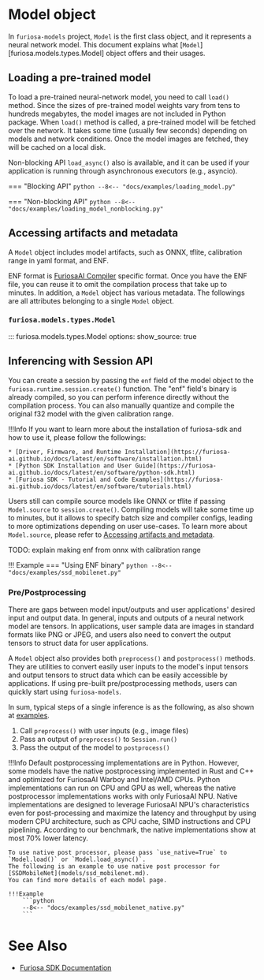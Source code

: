 # Model object

In `furiosa-models` project, `Model` is the first class object, and it represents a neural network model.
This document explains what [`Model`][furiosa.models.types.Model] object offers and their usages.

## Loading a pre-trained model
To load a pre-trained neural-network model, you need to call `load()` method.
Since the sizes of pre-trained model weights vary from tens to hundreds megabytes,
the model images are not included in Python package. When `load()` method is called, a pre-trained model will be
fetched over the network. It takes some time (usually few seconds) depending on models and network conditions.
Once the model images are fetched, they will be cached on a local disk.

Non-blocking API `load_async()` also is available, and it can be used
if your application is running through asynchronous executors (e.g., asyncio).

=== "Blocking API"
    ```python
    --8<-- "docs/examples/loading_model.py"
    ```

=== "Non-blocking API"
    ```python
    --8<-- "docs/examples/loading_model_nonblocking.py"
    ```

<a name="accessing_artifacts_and_metadata"></a>
## Accessing artifacts and metadata
A `Model` object includes model artifacts, such as ONNX, tflite, calibration range in yaml format, and ENF.

ENF format is [FuriosaAI Compiler](https://furiosa-ai.github.io/docs/latest/en/software/compiler.html) specific format.
Once you have the ENF file, you can reuse it to omit the compilation process that take up to minutes.
In addition, a `Model` object has various metadata. The followings are all attributes belonging to a single `Model` object.

### `furiosa.models.types.Model`
::: furiosa.models.types.Model
    options:
        show_source: true


## Inferencing with Session API

You can create a session by passing the `enf` field of the model object to the `furiosa.runtime.session.create()` function. The "enf" field's binary is already compiled, so you can perform inference directly without the compilation process. You can also manually quantize and compile the original f32 model with the given calibration range.

!!!Info
    If you want to learn more about the installation of furiosa-sdk and how to use it, please follow the followings:

    * [Driver, Firmware, and Runtime Installation](https://furiosa-ai.github.io/docs/latest/en/software/installation.html)
    * [Python SDK Installation and User Guide](https://furiosa-ai.github.io/docs/latest/en/software/python-sdk.html)
    * [Furiosa SDK - Tutorial and Code Examples](https://furiosa-ai.github.io/docs/latest/en/software/tutorials.html)

Users still can compile source models like ONNX or tflite if passing `Model.source` to `session.create()`.
Compiling models will take some time up to minutes, but it allows to specify batch size and compiler configs,
leading to more optimizations depending on user use-cases. To learn more about `Model.source`,
please refer to [Accessing artifacts and metadata](#accessing_artifacts_and_metadata).

TODO: explain making enf from onnx with calibration range

<a name="Examples"></a>
!!! Example
    === "Using ENF binary"
        ```python
        --8<-- "docs/examples/ssd_mobilenet.py"
        ```

### Pre/Postprocessing
There are gaps between model input/outputs and user applications' desired input and output data.
In general, inputs and outputs of a neural network model are tensors. In applications,
user sample data are images in standard formats like PNG or JPEG, and
users also need to convert the output tensors to struct data for user applications.

A `Model` object also provides both `preprocess()` and `postprocess()` methods.
They are utilities to convert easily user inputs to the model's input tensors and output tensors
to struct data which can be easily accessible by applications.
If using pre-built pre/postprocessing methods, users can quickly start using `furiosa-models`.

In sum, typical steps of a single inference is as the following, as also shown at [examples](#Examples).

1. Call `preprocess()` with user inputs (e.g., image files)
2. Pass an output of `preprocess()` to `Session.run()`
3. Pass the output of the model to `postprocess()`


!!!Info
    Default postprocessing implementations are in Python.
    However, some models have the native postprocessing implemented in Rust and C++ and
    optimized for FuriosaAI Warboy and Intel/AMD CPUs.
    Python implementations can run on CPU and GPU as well, whereas
    the native postprocessor implementations works with only FuriosaAI NPU.
    Native implementations are designed to leverage FuriosaAI NPU's characteristics even for post-processing
    and maximize the latency and throughput by using modern CPU architecture,
    such as CPU cache, SIMD instructions and CPU pipelining.
    According to our benchmark, the native implementations show at most 70% lower latency.

    To use native post processor, please pass `use_native=True` to `Model.load()` or `Model.load_async()`.
    The following is an example to use native post processor for [SSDMobileNet](models/ssd_mobilenet.md).
    You can find more details of each model page.

    !!!Example
        ```python
        --8<-- "docs/examples/ssd_mobilenet_native.py"
        ```



# See Also
* [Furiosa SDK Documentation](https://furiosa-ai.github.io/docs/latest/en/)
